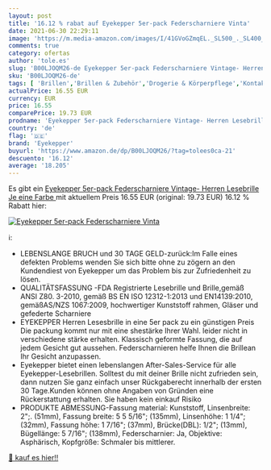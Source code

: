 ```yaml
---
layout: post
title: '16.12 % rabat auf Eyekepper 5er-pack Federscharniere Vinta'
date: 2021-06-30 22:29:11
image: 'https://m.media-amazon.com/images/I/41GVoGZmqEL._SL500_._SL400_.jpg'
comments: true
category: ofertas
author: 'tole.es'
slug: 'B00LJOQM26-de Eyekepper 5er-pack Federscharniere Vintage- Herren...'
sku: 'B00LJOQM26-de'
tags: [ 'Brillen','Brillen & Zubehör','Drogerie & Körperpflege','Kontaktlinsen & Brillen','eyekepper', ]
actualPrice: 16.55 EUR
currency: EUR
price: 16.55
comparePrice: 19.73 EUR
prodname: 'Eyekepper 5er-pack Federscharniere Vintage- Herren Lesebrille  Je eine Farbe '
country: 'de'
flag: '🇩🇪'
brand: 'Eyekepper'
buyurl: 'https://www.amazon.de/dp/B00LJOQM26/?tag=tolees0ca-21'
descuento: '16.12'
average: '18.205'
---
```


Es gibt ein [Eyekepper 5er-pack Federscharniere Vintage- Herren Lesebrille  Je eine Farbe ](https://www.amazon.de/dp/B00LJOQM26/?tag=tolees0ca-21) mit aktuellem Preis 16.55 EUR (original: 19.73 EUR) 16.12 % Rabatt hier:

[![Eyekepper 5er-pack Federscharniere Vinta](https://m.media-amazon.com/images/I/41GVoGZmqEL._SL500_._SL400_.jpg)](https://www.amazon.de/dp/B00LJOQM26/?tag=tolees0ca-21)

ℹ️:

- LEBENSLANGE BRUCH und 30 TAGE GELD-zurück:Im Falle eines defekten Problems wenden Sie sich bitte ohne zu zögern an den Kundendiest von Eyekepper um das Problem bis zur Zufriedenheit zu lösen.
- QUALITÄTSFASSUNG -FDA Registrierte Lesebrille und Brille,gemäß ANSI Z80. 3-2010, gemäß BS EN ISO 12312-1:2013 und EN14139:2010, gemäßAS/NZS 1067:2009, hochwertiger Kunststoff rahmen, Gläser und gefederte Scharniere
- EYEKEPPER Herren Lesesbrille in eine 5er pack zu ein günstigen Preis Die packung kommt nur mit eine shestärke Ihrer Wahl. leider nicht in verschiedene stärke erhalten. Klassisch geformte Fassung, die auf jedem Gesicht gut aussehen. Federscharnieren helfe Ihnen die Brillean Ihr Gesicht anzupassen.
- Eyekepper bietet einen lebenslangen After-Sales-Service für alle Eyekepper-Lesebrillen. Solltest du mit deiner Brille nicht zufrieden sein, dann nutzen Sie ganz einfach unser Rückgaberecht innerhalb der ersten 30 Tage.Kunden können ohne Angaben von Gründen eine Rückerstattung erhalten. Sie haben kein einkauf Risiko
- PRODUKTE ABMESSUNG-Fassung material: Kunststoff, Linsenbreite: 2";. (51mm), Fassung breite: 5 5 5/16"; (135mm), Linsenhöhe: 1 1/4"; (32mm), Fassung höhe: 1 7/16"; (37mm), Brücke(DBL): 1/2"; (13mm), Bügellänge: 5 7/16"; (138mm), Federscharnier: Ja, Objektive: Asphärisch, Kopfgröße: Schmaler bis mittlerer.

[🛒 kauf es hier!!](https://www.amazon.de/dp/B00LJOQM26/?tag=tolees0ca-21)
